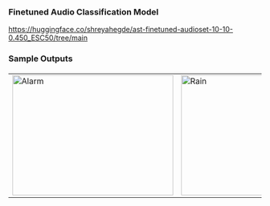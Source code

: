 ### Finetuned Audio Classification Model

https://huggingface.co/shreyahegde/ast-finetuned-audioset-10-10-0.450_ESC50/tree/main

  ### Sample Outputs

  <table border="0" style="width: 100%; text-align: left; margin-top: 20px;">
    <tr>
        <td>
            <a href="outputs/alarm.mp4">
                <img src="Computer-Auditory-Imagination\thumbnails\alarm.png" alt="Alarm" width="320" height="240">
            </a>
        </td>
        <td>
            <a href="outputs/rain.mp4">
                <img src="Computer-Auditory-Imagination\thumbnails\alarm.png" alt="Rain" width="320" height="240">
            </a>
        </td>
        <td>
            <a href="outputs/fire%20works.mp4">
                <img src="Computer-Auditory-Imagination\thumbnails\alarm.png" alt="Fire Works" width="320" height="240">
            </a>
        </td>
        <td>
            <a href="outputs/thunderstorm.mp4">
                <img src="Computer-Auditory-Imagination\thumbnails\alarm.png" alt="Thunderstorm" width="320" height="240">
            </a>
        </td>
    </tr>
  </table>
